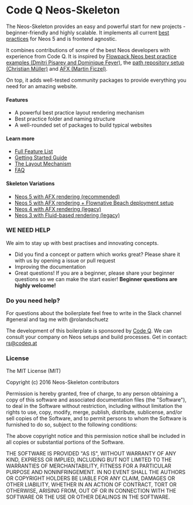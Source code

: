 # Code Q Neos-Skeleton

The Neos-Skeleton provides an easy and powerful start for new projects - beginner-friendly and highly scalable. It implements all current [best practices](https://www.neos.io/blog/neos-best-practices-1-0.html) for Neos 5 and is frontend agnostic.

It combines contributions of some of the best Neos developers with experience from Code Q. It is inspired by [Flowpack Neos best practice examples (Dmitri Pisarev and Dominique Feyer)](https://github.com/Flowpack/fusion-bp), the [path repository setup (Christian Müller)](https://www.neos.io/blog/project-repository-best-practice.html) and [AFX (Martin Ficzel)](https://github.com/PackageFactory/atomic-fusion-afx).

On top, it adds well-tested community packages to provide everything you need for an amazing website.

#### Features

 - A powerful best practice layout rendering mechanism
 - Best practice folder and naming structure
 - A well-rounded set of packages to build typical websites


#### Learn more

 - [Full Feature List](docs/FEATURES.md)
 - [Getting Started Guide](docs/GETTING_STARTED.md)
 - [The Layout Mechanism](docs/LAYOUT_MECHANISM.md)
 - [FAQ](docs/FAQ.md)


#### Skeleton Variations

- [Neos 5 with AFX rendering (recommended)](https://github.com/code-q-web-factory/Neos-Skeleton) 
- [Neos 5 with AFX rendering + Flownative Beach deployment setup](https://github.com/code-q-web-factory/Neos-Skeleton/tree/flownative-beach)
- [Neos 4 with AFX rendering (legacy)](https://github.com/code-q-web-factory/Neos-Skeleton/releases/tag/v2.0.1) 
- [Neos 3 with Fluid-based rendering (legacy)](https://github.com/code-q-web-factory/Neos-Skeleton/tree/neos-3-fluid)


### WE NEED HELP

We aim to stay up with best practises and innovating concepts. 

- Did you find a concept or pattern which works great? Please share it with us by opening a issue or pull request
- Improving the documentation
- Great questions! If you are a beginner, please share your beginner questions so we can make the start easier! __Beginner questions are highly welcome!__


### Do you need help?

For questions about the boilerplate feel free to write in the Slack channel #general and tag me with @rolandschuetz

The development of this boilerplate is sponsored by [Code Q](https://codeq.at/de/kontakt). We can consult your company on Neos setups and build processes. Get in contact: rs@codeq.at


### License

The MIT License (MIT)

Copyright (c) 2016 Neos-Skeleton contributors

Permission is hereby granted, free of charge, to any person obtaining a copy
of this software and associated documentation files (the "Software"), to deal
in the Software without restriction, including without limitation the rights
to use, copy, modify, merge, publish, distribute, sublicense, and/or sell
copies of the Software, and to permit persons to whom the Software is
furnished to do so, subject to the following conditions:

The above copyright notice and this permission notice shall be included in all
copies or substantial portions of the Software.

THE SOFTWARE IS PROVIDED "AS IS", WITHOUT WARRANTY OF ANY KIND, EXPRESS OR
IMPLIED, INCLUDING BUT NOT LIMITED TO THE WARRANTIES OF MERCHANTABILITY,
FITNESS FOR A PARTICULAR PURPOSE AND NONINFRINGEMENT. IN NO EVENT SHALL THE
AUTHORS OR COPYRIGHT HOLDERS BE LIABLE FOR ANY CLAIM, DAMAGES OR OTHER
LIABILITY, WHETHER IN AN ACTION OF CONTRACT, TORT OR OTHERWISE, ARISING FROM,
OUT OF OR IN CONNECTION WITH THE SOFTWARE OR THE USE OR OTHER DEALINGS IN THE
SOFTWARE.
